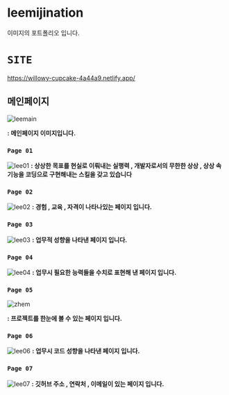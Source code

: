 # leemijination
이미지의 포트폴리오 입니다.

# `SITE`
https://willowy-cupcake-4a44a9.netlify.app/

## 메인페이지
![leemain](https://user-images.githubusercontent.com/111400649/196343614-d7ac3c3b-407e-48b6-9ed0-ce1ebe23d1f9.PNG)

**: 메인페이지 이미지입니다.**


### `Page 01`
![lee01](https://user-images.githubusercontent.com/111400649/196343616-674a3d55-08de-4783-9305-8e3bb59b6b6d.PNG)
**: 상상한 목표를 현실로 이뤄내는 실행력 , 개발자로서의 무한한 상상 , 상상 속 기능을 코딩으로 구현해내는 스킬을 갖고 있습니다**
</br>
### `Page 02`
![lee02](https://user-images.githubusercontent.com/111400649/196343620-d3b9a9b9-5ab7-41f3-b9db-b5a5cf78fd31.PNG)
**: 경험 , 교육 , 자격이 나타나있는 페이지 입니다.**
</br>
### `Page 03`
![lee03](https://user-images.githubusercontent.com/111400649/196343621-9d7731fc-9a78-420d-aff9-02034e7310b7.PNG)
**: 업무적 성향을 나타낸 페이지 입니다.**
</br>
### `Page 04`
![lee04](https://user-images.githubusercontent.com/111400649/196343622-0fa9a48a-16e9-465d-977c-121af1d805ad.PNG)
**: 업무시 필요한 능력들을 수치로 표현해 낸 페이지 입니다.**
</br>
### `Page 05`
![zhem](https://user-images.githubusercontent.com/111400649/198947119-79150610-4ba8-4c42-9f89-bc6efcb4834d.PNG)

**: 프로젝트를 한눈에 볼 수 있는 페이지 입니다.**
</br>
### `Page 06`
![lee06](https://user-images.githubusercontent.com/111400649/196343626-fdac53c6-1605-45f1-97ec-d09ab7657ef1.PNG)
**: 업무시 코드 성향을 나타낸 페이지 입니다.**
</br>
### `Page 07`
![lee07](https://user-images.githubusercontent.com/111400649/196343608-f8823fc4-5582-4062-bc9a-3ef632d29077.PNG)
**: 깃허브 주소 , 연락처 , 이메일이 있는 페이지 입니다.**

